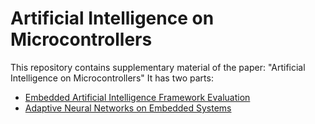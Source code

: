 # Artificial Intelligence on Microcontrollers
This repository contains supplementary material of the paper: "Artificial Intelligence on Microcontrollers"
It has two parts:
 - [Embedded Artificial Intelligence Framework Evaluation](frameworks)
 - [Adaptive Neural Networks on Embedded Systems](emb-atda)

